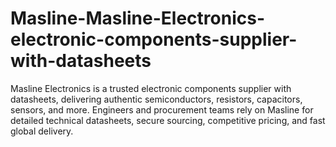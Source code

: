 # Masline-Masline-Electronics-electronic-components-supplier-with-datasheets
Masline Electronics is a trusted electronic components supplier with datasheets, delivering authentic semiconductors, resistors, capacitors, sensors, and more. Engineers and procurement teams rely on Masline for detailed technical datasheets, secure sourcing, competitive pricing, and fast global delivery.
